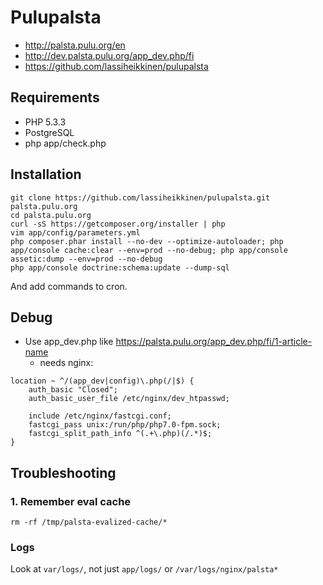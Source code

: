 # Pulupalsta

* http://palsta.pulu.org/en
* http://dev.palsta.pulu.org/app_dev.php/fi
* https://github.com/lassiheikkinen/pulupalsta

## Requirements

* PHP 5.3.3
* PostgreSQL
* php app/check.php

## Installation

```
git clone https://github.com/lassiheikkinen/pulupalsta.git palsta.pulu.org
cd palsta.pulu.org
curl -sS https://getcomposer.org/installer | php
vim app/config/parameters.yml
php composer.phar install --no-dev --optimize-autoloader; php app/console cache:clear --env=prod --no-debug; php app/console assetic:dump --env=prod --no-debug
php app/console doctrine:schema:update --dump-sql
```

And add commands to cron.

## Debug

* Use app_dev.php like https://palsta.pulu.org/app_dev.php/fi/1-article-name
    * needs nginx:

````
location ~ ^/(app_dev|config)\.php(/|$) {
    auth_basic "Closed";
    auth_basic_user_file /etc/nginx/dev_htpasswd;

    include /etc/nginx/fastcgi.conf;
    fastcgi_pass unix:/run/php/php7.0-fpm.sock;
    fastcgi_split_path_info ^(.+\.php)(/.*)$;
}
````

## Troubleshooting

### 1. Remember eval cache

````
rm -rf /tmp/palsta-evalized-cache/*
````

### Logs

Look at `var/logs/`, not just `app/logs/` or `/var/logs/nginx/palsta*`
